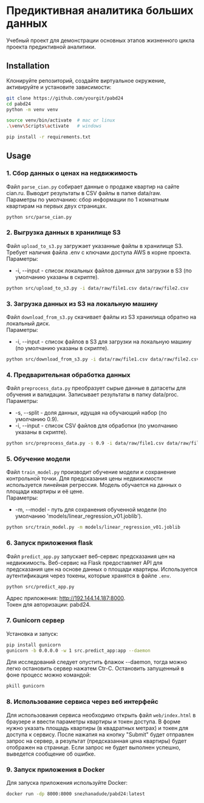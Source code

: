 # Предиктивная аналитика больших данных

Учебный проект для демонстрации основных этапов жизненного цикла проекта предиктивной аналитики.  

## Installation 

Клонируйте репозиторий, создайте виртуальное окружение, активируйте и установите зависимости:  

```sh
git clone https://github.com/yourgit/pabd24
cd pabd24
python -m venv venv

source venv/bin/activate  # mac or linux
.\venv\Scripts\activate   # windows

pip install -r requirements.txt
```

## Usage

### 1. Сбор данных о ценах на недвижимость

Файл `parse_cian.py` собирает данные о продаже квартир на сайте cian.ru. Выводит результаты в CSV файлы в папке data/raw.  
Параметры по умолчанию: сбор информации по 1 комнатным квартирам на первых двух страницах.
```bash
python src/parse_cian.py
```

### 2. Выгрузка данных в хранилище S3

Файл `upload_to_s3.py` загружает указанные файлы в хранилище S3. Требует наличия файла .env с ключами доступа AWS в корне проекта.  
Параметры:
- -i, --input - список локальных файлов данных для загрузки в S3 (по умолчанию указаны в скрипте).
```bash
python src/upload_to_s3.py -i data/raw/file1.csv data/raw/file2.csv
```

### 3. Загрузка данных из S3 на локальную машину

Файл `download_from_s3.py` скачивает файлы из S3 хранилища обратно на локальный диск.  
Параметры:
- -i, --input - список файлов в S3 для загрузки на локальную машину (по умолчанию указаны в скрипте).
```bash
python src/download_from_s3.py -i data/raw/file1.csv data/raw/file2.csv
```

### 4. Предварительная обработка данных

Файл `preprocess_data.py` преобразует сырые данные в датасеты для обучения и валидации. Записывает результаты в папку data/proc.  
Параметры:
- -s, --split - доля данных, идущая на обучающий набор (по умолчанию 0.9).
- -i, --input - список CSV файлов для обработки (по умолчанию указаны в скрипте).
```bash
python src/preprocess_data.py -s 0.9 -i data/raw/file1.csv data/raw/file2.csv
```

### 5. Обучение модели 

Файл `train_model.py` производит обучение модели и сохранение контрольной точки. Для предсказания цены недвижимости используется линейная регрессия. Модель обучается на данных о площади квартиры и её цене.  
Параметры:
- -m, --model - путь для сохранения обученной модели (по умолчанию 'models/linear_regression_v01.joblib').
```bash
python src/train_model.py -m models/linear_regression_v01.joblib
```

### 6. Запуск приложения flask 

Файл `predict_app.py` запускает веб-сервис предсказания цен на недвижимость. Веб-сервис на Flask предоставляет API для предсказания цен на основе данных о площади квартиры. Используется аутентификация через токены, которые хранятся в файле `.env`.
```bash
python src/predict_app.py
```
Адрес приложения: http://192.144.14.187:8000.  
Токен для авторизации: pabd24.

### 7. Gunicorn сервер

Установка и запуск:
```bash
pip install gunicorn
gunicorn -b 0.0.0.0 -w 1 src.predict_app:app --daemon
```
Для исследований следует опустить флажок --daemon, тогда можно легко остановить сервер нажатем Ctr-C. Остановить запущенный в фоне процесс можно командой:  
```bash
pkill gunicorn
```

### 8. Использование сервиса через веб интерфейс

Для использования сервиса необходимо открыть файл `web/index.html` в браузере и ввести параметры квартиры и токен доступа. В форме нужно указать площадь квартиры (в квадратных метрах) и токен для доступа к сервису. После нажатия на кнопку "Submit" будет отправлен запрос на сервер, а результат (предсказанная цена квартиры) будет отображен на странице. Если запрос не будет выполнен успешно, выведется сообщение об ошибке.

### 9. Запуск приложения в Docker

Для запуска приложения используйте Docker:

```bash
docker run -dp 8000:8000 snezhanadude/pabd24:latest
```